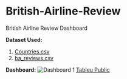 # British-Airline-Review
British Airline Review Dashboard

**Dataset Used:**
1. [Countries.csv](https://github.com/user-attachments/files/18565271/Countries.csv)
2. [ba_reviews.csv](https://github.com/user-attachments/files/18565270/ba_reviews.csv)

**Dashboard:**
![Dashboard 1](https://github.com/user-attachments/assets/95f5528c-f2b9-4783-bfd7-d7fd764dc708)
[Tableu Public](https://public.tableau.com/views/BritishAirlineReviews_17380164687730/Dashboard1?:language=en-US&:sid=&:redirect=auth&:display_count=n&:origin=viz_share_link)



